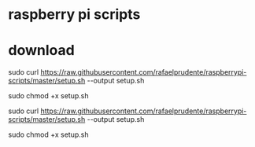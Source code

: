 # raspberry pi scripts

# download

sudo curl https://raw.githubusercontent.com/rafaelprudente/raspberrypi-scripts/master/setup.sh --output setup.sh

sudo chmod +x setup.sh

sudo curl https://raw.githubusercontent.com/rafaelprudente/raspberrypi-scripts/master/setup.sh --output setup.sh

sudo chmod +x setup.sh
